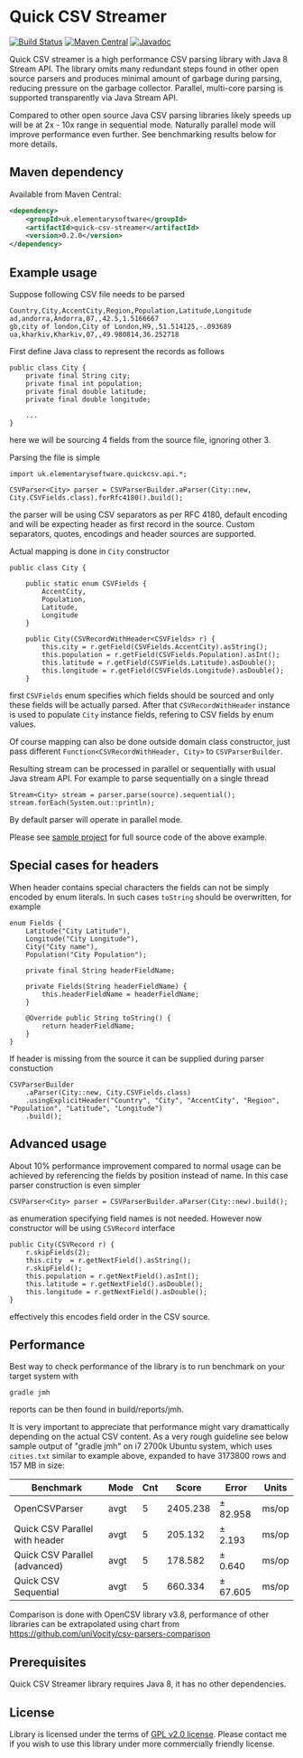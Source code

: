 Quick CSV Streamer  
=============

[![Build Status](https://travis-ci.org/titorenko/quick-csv-streamer.svg?branch=master)](https://travis-ci.org/titorenko/quick-csv-streamer)
[![Maven Central](https://maven-badges.herokuapp.com/maven-central/uk.elementarysoftware/quick-csv-streamer/badge.svg)](https://maven-badges.herokuapp.com/maven-central/uk.elementarysoftware/quick-csv-streamer/)
[![Javadoc](https://javadoc-emblem.rhcloud.com/doc/uk.elementarysoftware/quick-csv-streamer/badge.svg)](http://www.javadoc.io/doc/uk.elementarysoftware/quick-csv-streamer)

Quick CSV streamer is a high performance CSV parsing library with Java 8 Stream API.
The library omits many redundant steps found in other open source parsers and produces minimal amount
of garbage during parsing, reducing pressure on the garbage collector.
Parallel, multi-core parsing is supported transparently via Java Stream API.

Compared to other open source Java CSV parsing libraries likely speeds up will be at 2x - 10x range in sequential mode. Naturally parallel mode will improve performance even further. See benchmarking results below for more details.


Maven dependency
--------------

Available from Maven Central:

```xml
<dependency>
    <groupId>uk.elementarysoftware</groupId>
    <artifactId>quick-csv-streamer</artifactId>
    <version>0.2.0</version>
</dependency>
```

Example usage
--------------

Suppose following CSV file needs to be parsed

    Country,City,AccentCity,Region,Population,Latitude,Longitude
    ad,andorra,Andorra,07,,42.5,1.5166667
    gb,city of london,City of London,H9,,51.514125,-.093689
    ua,kharkiv,Kharkiv,07,,49.980814,36.252718

First define Java class to represent the records as follows

    public class City {
        private final String city;
        private final int population;
        private final double latitude;
        private final double longitude;

        ...
    }

here we will be sourcing 4 fields from the source file, ignoring other 3.  

Parsing the file is simple

    import uk.elementarysoftware.quickcsv.api.*;

    CSVParser<City> parser = CSVParserBuilder.aParser(City::new, City.CSVFields.class).forRfc4180().build();

the parser will be using CSV separators as per RFC 4180, default encoding and will be expecting header as first record in the source. Custom separators, quotes, encodings and header sources are supported.

Actual mapping is done in `City` constructor

    public class City {

        public static enum CSVFields {
            AccentCity,
            Population,
            Latitude,
            Longitude
        }

        public City(CSVRecordWithHeader<CSVFields> r) {
            this.city = r.getField(CSVFields.AccentCity).asString();
            this.population = r.getField(CSVFields.Population).asInt();
            this.latitude = r.getField(CSVFields.Latitude).asDouble();
            this.longitude = r.getField(CSVFields.Longitude).asDouble();
        }

first `CSVFields` enum specifies which fields should be sourced and only these fields will be actually parsed. After that `CSVRecordWithHeader` instance is used to populate `City` instance fields, refering to CSV fields by enum values.

Of course mapping can also be done outside domain class constructor, just pass different `Function<CSVRecordWithHeader, City>` to `CSVParserBuilder`.

Resulting stream can be processed in parallel or sequentially with usual Java stream API. For example to parse sequentially on  a single thread

    Stream<City> stream = parser.parse(source).sequential();
    stream.forEach(System.out::println);    

By default parser will operate in parallel mode.

Please see [sample project](https://github.com/titorenko/quick-csv-streamer-cities-sample) for full source code of the above example.

Special cases for headers
--------------

When header contains special characters the fields can not be simply encoded by enum literals. In such cases `toString` should be overwritten, for example

    enum Fields {
        Latitude("City Latitude"),
        Longitude("City Longitude"),
        City("City name"),
        Population("City Population");

        private final String headerFieldName;

        private Fields(String headerFieldName) {
            this.headerFieldName = headerFieldName;
        }

        @Override public String toString() {
            return headerFieldName;
        }
    }

If header is missing from the source it can be supplied during parser constuction

    CSVParserBuilder
        .aParser(City::new, City.CSVFields.class)
        .usingExplicitHeader("Country", "City", "AccentCity", "Region", "Population", "Latitude", "Longitude")
        .build();


Advanced usage
--------------
About 10% performance improvement compared to normal usage can be achieved by referencing the fields by position instead of name. In this case parser construction is even simpler

    CSVParser<City> parser = CSVParserBuilder.aParser(City::new).build();

as enumeration specifying field names is not needed. However now constructor will be using `CSVRecord` interface  

    public City(CSVRecord r) {
        r.skipFields(2);
        this.city  = r.getNextField().asString();
        r.skipField();        
        this.population = r.getNextField().asInt();        
        this.latitude = r.getNextField().asDouble();
        this.longitude = r.getNextField().asDouble();
    }

effectively this encodes field order in the CSV source.

Performance
--------------    

Best way to check performance of the library is to run benchmark on your target system with

    gradle jmh

reports can be then found in build/reports/jmh.

It is very important to appreciate that performance might vary dramattically depending on the actual CSV content. As a very rough guideline see below sample output of "gradle jmh" on i7 2700k Ubuntu system, which uses `cities.txt` similar to example above, expanded to have 3173800 rows and 157 MB in size:

|Benchmark                      |Mode  |Cnt  |   Score |   Error   |Units|
| ----------------------------- | ---- | --- | ------- | --------- | --- |
|OpenCSVParser                  |avgt  |  5  |2405.238 |± 82.958   |ms/op|
|Quick CSV Parallel with header |avgt  |  5  | 205.132 |±  2.193   |ms/op|
|Quick CSV Parallel (advanced)  |avgt  |  5  | 178.582 |±  0.640   |ms/op|
|Quick CSV Sequential           |avgt  |  5  | 660.334 |± 67.605   |ms/op|


Comparison is done with OpenCSV library v3.8, performance of other libraries can be extrapolated using chart from https://github.com/uniVocity/csv-parsers-comparison

Prerequisites
--------------
Quick CSV Streamer library requires Java 8, it has no other dependencies.

License
--------------
Library is licensed under the terms of [GPL v2.0 license](http://www.gnu.org/licenses/gpl-2.0.html).
Please contact me if you wish to use this library under more commercially friendly license.
